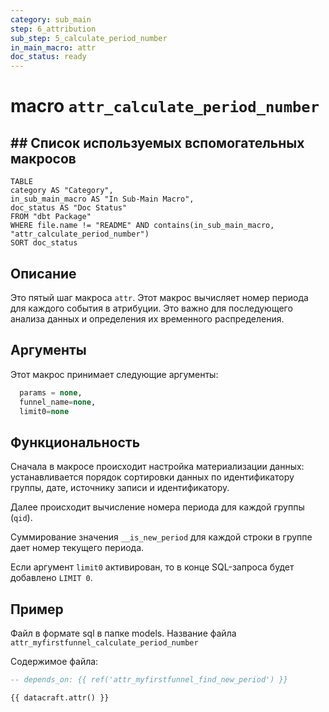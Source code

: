 ```yaml
---
category: sub_main
step: 6_attribution
sub_step: 5_calculate_period_number
in_main_macro: attr
doc_status: ready
---
```

# macro `attr_calculate_period_number`

## ## Список используемых вспомогательных макросов

```dataview
TABLE 
category AS "Category", 
in_sub_main_macro AS "In Sub-Main Macro",
doc_status AS "Doc Status"
FROM "dbt Package"
WHERE file.name != "README" AND contains(in_sub_main_macro, "attr_calculate_period_number")
SORT doc_status
```
## Описание

Это пятый шаг макроса `attr`.  Этот макрос вычисляет номер периода для каждого события в атрибуции. Это важно для последующего анализа данных и определения их временного распределения.

## Аргументы

Этот макрос принимает следующие аргументы:
```sql
  params = none,
  funnel_name=none,
  limit0=none
```
## Функциональность

  Сначала в макросе происходит настройка материализации данных: устанавливается порядок сортировки данных по идентификатору группы, дате, источнику записи и идентификатору.

Далее происходит вычисление номера периода для каждой группы (`qid`).

Суммирование значения `__is_new_period` для каждой строки в группе дает номер текущего периода.

Если аргумент `limit0` активирован, то в конце SQL-запроса будет добавлено `LIMIT 0`.
## Пример

Файл в формате sql в папке models. Название файла `attr_myfirstfunnel_calculate_period_number`

Содержимое файла:
```sql
-- depends_on: {{ ref('attr_myfirstfunnel_find_new_period') }}

{{ datacraft.attr() }}
```
